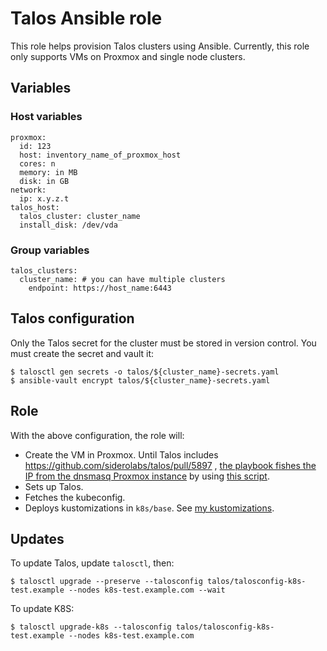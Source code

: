# Talos Ansible role

This role helps provision Talos clusters using Ansible.
Currently, this role only supports VMs on Proxmox and single node clusters.

## Variables

### Host variables

```
proxmox:
  id: 123
  host: inventory_name_of_proxmox_host
  cores: n
  memory: in MB
  disk: in GB
network:
  ip: x.y.z.t
talos_host:
  talos_cluster: cluster_name
  install_disk: /dev/vda
```

### Group variables

```
talos_clusters:
  cluster_name: # you can have multiple clusters
    endpoint: https://host_name:6443
```

## Talos configuration

Only the Talos secret for the cluster must be stored in version control.
You must create the secret and vault it:

```
$ talosctl gen secrets -o talos/${cluster_name}-secrets.yaml
$ ansible-vault encrypt talos/${cluster_name}-secrets.yaml
```

## Role

With the above configuration, the role will:

* Create the VM in Proxmox.
Until Talos includes https://github.com/siderolabs/talos/pull/5897 , [the playbook fishes the IP from the dnsmasq Proxmox instance](tasks/proxmox.yml#L13) by using [this script](files/get-ip).
* Sets up Talos.
* Fetches the kubeconfig.
* Deploys kustomizations in `k8s/base`.
See [my kustomizations](../../../k8s/base/).

## Updates

To update Talos, update `talosctl`, then:

```
$ talosctl upgrade --preserve --talosconfig talos/talosconfig-k8s-test.example --nodes k8s-test.example.com --wait
```

To update K8S:

```
$ talosctl upgrade-k8s --talosconfig talos/talosconfig-k8s-test.example --nodes k8s-test.example.com
```
